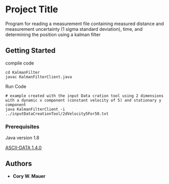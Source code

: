 # Project Title

Program for reading a measurement file containing measured distance and measurement uncertainty (1 sigma standard deviation), time, and determining the position using a kalman filter

## Getting Started

compile code
```
cd KalmanFilter
javac KalmanFilterClient.java
```
Run Code
```
# example created with the input Data cration tool using 2 dimensions with a dynamic x component (constant velocity of 5) and stationary y component
java KalmanFilterClient -i ../inputDataCreationTool/2dVelocity5For50.txt
```

### Prerequisites

Java version 1.8

[ASCII-DATA 1.4.0](https://github.com/MitchTalmadge/ASCII-Data)

## Authors

* **Cory W. Mauer**


